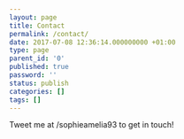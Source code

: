 ```yaml
---
layout: page
title: Contact
permalink: /contact/
date: 2017-07-08 12:36:14.000000000 +01:00
type: page
parent_id: '0'
published: true
password: ''
status: publish
categories: []
tags: []
---
```

Tweet me at /sophieamelia93 to get in touch!
